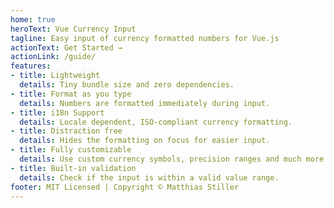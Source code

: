 ```yaml
---
home: true
heroText: Vue Currency Input
tagline: Easy input of currency formatted numbers for Vue.js
actionText: Get Started →
actionLink: /guide/
features:
- title: Lightweight
  details: Tiny bundle size and zero dependencies.
- title: Format as you type
  details: Numbers are formatted immediately during input.
- title: i18n Support
  details: Locale dependent, ISO-compliant currency formatting.
- title: Distraction free
  details: Hides the formatting on focus for easier input.
- title: Fully customizable
  details: Use custom currency symbols, precision ranges and much more.
- title: Built-in validation
  details: Check if the input is within a valid value range.
footer: MIT Licensed | Copyright © Matthias Stiller 
---
```

